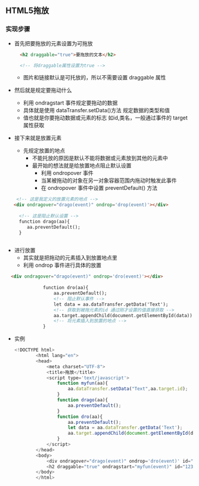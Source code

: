 ## HTML5拖放

### 实现步骤

+ 首先把要拖放的元素设置为可拖放

  ```html
    <h2 draggable="true">要拖放的文本</h2>
  
    <!-- 将draggable属性设置为true -->
  ```

  + 图片和链接默认是可托放的，所以不需要设置 draggable 属性

+ 然后就是规定要拖动什么

  + 利用 ondragstart 事件规定要拖动的数据

  * 具体就是使用 dataTransfer.setData()方法 规定数据的类型和值
  * 值也就是你要拖动数据或元素的标志 如id,类名，一般通过事件的 target 属性获取

+ 接下来就是放置元素

  - 先规定放置的地点
    * 不能托放的原因是默认不能将数据或元素放到其他的元素中
    * 最开始的想法就是给放置地点阻止默认设置
       * 利用 ondropover 事件
       * 当某被拖动的对象在另一对象容器范围内拖动时触发此事件
       * 在 ondropover 事件中设置  preventDefault()  方法

```html
    <!-- 这是我定义的放置元素的地点 -->
   <div ondragover="drago(event)" ondrop='drop(event)'></div>
   
     <!-- 这是阻止默认设置 -->
     function drago(aa){
     	aa.preventDefault();
     }
   
```

  - 进行放置
      - 其实就是把拖动的元素插入到放置地点里
      - 利用 ondrop 事件进行具体的放置

```html
  <div ondragover="drago(event)" ondrop='dro(event)'></div>
    
              function dro(aa){
                  aa.preventDefault();
                  <!-- 阻止默认事件 -->
                  let data = aa.dataTransfer.getData('Text');
                  <!-- 获取到被拖元素的id 通过刚才设置的值直接获取 -->
                  aa.target.appendChild(document.getElementById(data))
                  <!-- 将元素插入到放置的地点 -->
              }
```

  

 + 实例

   ```javascript
   <!DOCTYPE html>
           <html lang="en">
           <head>
               <meta charset="UTF-8">
               <title>拖放</title>
               <script type='text/javascript'>
                   function myfun(aa){
                       aa.dataTransfer.setData("Text",aa.target.id);
                   }
                   function drago(aa){
                       aa.preventDefault();
                   }
                   function dro(aa){
                       aa.preventDefault();
                       let data = aa.dataTransfer.getData('Text');
                       aa.target.appendChild(document.getElementById(data))
                   }
               </script>
           </head>
           <body>
               <div ondragover="drago(event)" ondrop='dro(event)' id="345" style="width: 200px;height: 200px;border: 1px solid #000;"></div>
               <h2 draggable="true" ondragstart="myfun(event)" id="123">nmcjsdkfdksbfsklbjs</h2>
           </body>
           </html>
   ```

   